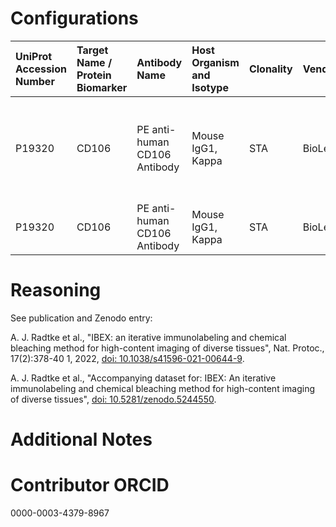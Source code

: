 # Configurations

| UniProt Accession Number   | Target Name / Protein Biomarker   | Antibody Name                | Host Organism and Isotype   | Clonality   | Vendor    |   Catalog Number | Conjugate   | RRID      | Application   | Method           | Tissue Preservation   | Tissue           | Detergent         | Antigen Retrieval Conditions   | Dye Inactivation Conditions                                            | Result   | Agree        | Disagree   |
|:---------------------------|:----------------------------------|:-----------------------------|:----------------------------|:------------|:----------|-----------------:|:------------|:----------|:--------------|:-----------------|:----------------------|:-----------------|:------------------|:-------------------------------|:-----------------------------------------------------------------------|:---------|:-------------|:-----------|
| P19320                     | CD106                             | PE anti-human CD106 Antibody | Mouse IgG1, Kappa           | STA         | BioLegend |           305806 | PE          | AB_314561 | IHC-Fr        | IBEX2D Automated | 1% PFA Fixed Frozen   | Human jejunum    | 0.3% Triton-X-100 |                                | 0.5 mg/ml LiBH4 10 minutes continuous exchange with automated protocol | Success  | [+](#reason1) |            |
| P19320                     | CD106                             | PE anti-human CD106 Antibody | Mouse IgG1, Kappa           | STA         | BioLegend |           305806 | PE          | AB_314561 | IHC-Fr        | IBEX2D Manual    | 1% PFA Fixed Frozen   | Human lymph node | 0.3% Triton-X-100 |                                | 1 mg/ml LiBH4 15 minutes                                               | Success  | [+](#reason1) |            |

# Reasoning

<a name="reason1"></a>
See publication and Zenodo entry:

A. J. Radtke et al., "IBEX: an iterative immunolabeling and chemical bleaching
 method for high-content imaging of diverse tissues", Nat. Protoc., 17(2):378-40
1, 2022, [doi: 10.1038/s41596-021-00644-9](https://doi.org/10.1038/s41596-021-00644-9).

A. J. Radtke et al., "Accompanying dataset for: IBEX: An iterative immunolabeling and chemical 
bleaching method for high-content imaging of diverse tissues",
[doi: 10.5281/zenodo.5244550](https://doi.org/10.5281/zenodo.5244551).


# Additional Notes

# Contributor ORCID

0000-0003-4379-8967
